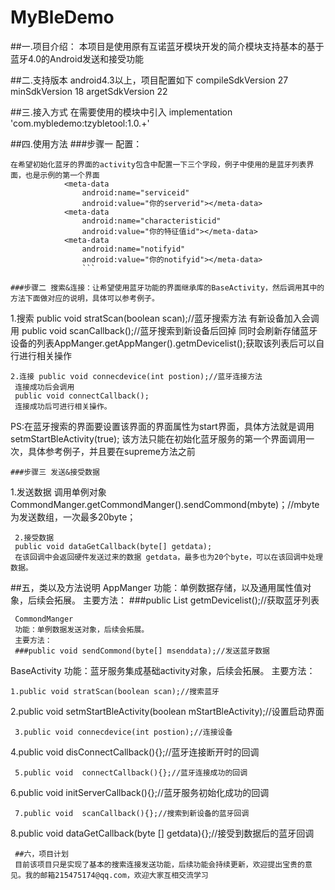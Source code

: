 # MyBleDemo
##一.项目介绍：
本项目是使用原有互诺蓝牙模块开发的简介模块支持基本的基于蓝牙4.0的Android发送和接受功能

##二.支持版本
android4.3以上，项目配置如下
compileSdkVersion 27
minSdkVersion 18
argetSdkVersion 22

##三.接入方式
在需要使用的模块中引入
implementation 'com.mybledemo:tzybletool:1.0.+'

##四.使用方法
###步骤一 配置：
```
在希望初始化蓝牙的界面的activity包含中配置一下三个字段，例子中使用的是蓝牙列表界面，也是示例的第一个界面
            <meta-data
                android:name="serviceid"
                android:value="你的serverid"></meta-data>
            <meta-data
                android:name="characteristicid"
                android:value="你的特征值id"></meta-data>
            <meta-data
                android:name="notifyid"
                android:value="你的notifyid"></meta-data>
                ```

###步骤二 搜索&连接：让希望使用蓝牙功能的界面继承库的BaseActivity，然后调用其中的方法下面做对应的说明，具体可以参考例子。
```
1.搜索 public void stratScan(boolean scan);//蓝牙搜索方法
 有新设备加入会调用 
 public void scanCallback();//蓝牙搜索到新设备后回掉
 同时会刷新存储蓝牙设备的列表AppManger.getAppManger().getmDevicelist();获取该列表后可以自行进行相关操作
```
2.连接 public void connecdevice(int postion);//蓝牙连接方法
 连接成功后会调用 
 public void connectCallback();
 连接成功后可进行相关操作。
```
 PS:在蓝牙搜索的界面要设置该界面的界面属性为start界面，具体方法就是调用 setmStartBleActivity(true);
 该方法只能在初始化蓝牙服务的第一个界面调用一次，具体参考例子，并且要在supreme方法之前
```
###步骤三 发送&接受数据
```
 1.发送数据
 调用单例对象
 CommondManger.getCommondManger().sendCommond(mbyte)；//mbyte为发送数组，一次最多20byte；
```
 2.接受数据
 public void dataGetCallback(byte[] getdata);
 在该回调中会返回硬件发送过来的数据 getdata，最多也为20个byte，可以在该回调中处理数据。
```
 ##五，类以及方法说明
 AppManger 
 功能：单例数据存储，以及通用属性值对象，后续会拓展。
 主要方法： 
 ###public  List<BluetoothDevice> getmDevicelist();//获取蓝牙列表
```
 CommondManger 
 功能：单例数据发送对象，后续会拓展。
 主要方法：
 ###public void sendCommond(byte[] msenddata);//发送蓝牙数据
```
 BaseActivity 
 功能：蓝牙服务集成基础activity对象，后续会拓展。
 主要方法： 
 ```
 1.public void stratScan(boolean scan);//搜索蓝牙
```
 2.public void setmStartBleActivity(boolean mStartBleActivity);//设置启动界面
```
 3.public void connecdevice(int postion);//连接设备
```
 4.public void  disConnectCallback(){};//蓝牙连接断开时的回调
```
 5.public void  connectCallback(){};//蓝牙连接成功的回调
```
 6.public void  initServerCallback(){};//蓝牙服务初始化成功的回调
```
 7.public void  scanCallback(){};//搜索到新设备的蓝牙回调
```
 8.public void  dataGetCallback(byte [] getdata){};//接受到数据后的蓝牙回调
```
 ##六，项目计划
 目前该项目只是实现了基本的搜索连接发送功能，后续功能会持续更新，欢迎提出宝贵的意见。我的邮箱215475174@qq.com，欢迎大家互相交流学习









